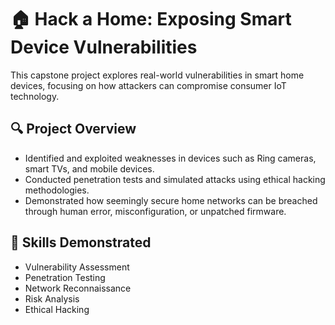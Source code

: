 # 🏠 Hack a Home: Exposing Smart Device Vulnerabilities

This capstone project explores real-world vulnerabilities in smart home devices, focusing on how attackers can compromise consumer IoT technology.  

## 🔍 Project Overview
- Identified and exploited weaknesses in devices such as Ring cameras, smart TVs, and mobile devices.
- Conducted penetration tests and simulated attacks using ethical hacking methodologies.
- Demonstrated how seemingly secure home networks can be breached through human error, misconfiguration, or unpatched firmware.

## 🎯 Skills Demonstrated
- Vulnerability Assessment
- Penetration Testing
- Network Reconnaissance
- Risk Analysis
- Ethical Hacking

